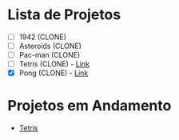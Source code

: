 # Lista de Projetos
- [ ] 1942 (CLONE)
- [ ] Asteroids (CLONE)
- [ ] Pac-man (CLONE)
- [ ] Tetris (CLONE) - [Link](https://github.com/ViniciusChrisosthemos/Tetris)
- [X] Pong (CLONE) - [Link](https://github.com/ViniciusChrisosthemos/Pong)

# Projetos em Andamento
- [Tetris](https://github.com/ViniciusChrisosthemos/Tetris)
